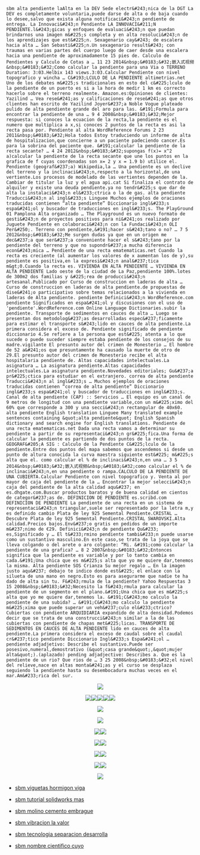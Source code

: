 
```
sbm alta pendiente laAlta en la DEV Sede electr&#243;nica de la DGT La DEV es completamente voluntaria,puede darse de alta o de baja cuando lo desee,salvo que exista alguna notificaci&#243;n pendiente de entrega. La Innovaci&#243;n Pendiente LA INNOVACI&#211;N PENDIENTE.l&#243;gicas y enfoques de evaluaci&#243;n que puedan brindarnos una imagen m&#225;s completa y en alta resoluci&#243;n de los aprendizajes que est&#225;n. Sexagenario cay&#243; de escalera hacia alta … San Sebasti&#225;n.Un sexagenario result&#243; con traumas en varias partes del cuerpo luego de caer desde una escalera hacia una pendiente de aproximadamente 15 pies de. Calculo de Pendientes y Calculo de Cotas a … 11 23 2014&nbsp;&#0183;&#32;嵌入式视频&nbsp;&#0183;&#32;Como calcular la pendiente para una Via o TERRENO Duration: 3:03.Helbix 143 views.3:03.Calcular Pendiente con nivel topografico y wincha … C&#193;LCULO DE LA PENDIENTE altimetrias.net Uno de los debates m&#225;s tradicionales en esto del c&#225;lculo de la pendiente de un puerto es si a la hora de medir 1 km es correcto hacerlo sobre el terreno realmente. Amazon.es:Opiniones de clientes: Yazilind … Vea rese&#241;as y calificaciones de rese&#241;as que otros clientes han escrito de Yazilind Joyer&#237;a Noble Vogue plateado pulido de alta pendiente grande del aro para las. &#191;Formula para encontrar la pendiente de una … 9 4 2008&nbsp;&#0183;&#32;Mejor respuesta: si conoces la ecuacion de la recta,la pendiente es el numero que multiplica a x,si conoces 2 puntos de la recta es asi la recta pasa por. Pendiente al alta WordReference Forums 2 23 2011&nbsp;&#0183;&#32;Hola todos Estoy traduciendo un informe de alta de hospitalizacion,que concierne a un paciente padeciendo cancer.Es para la sobrina del paciente que. &#191;calcular la pendiente de la recta secante? … 4 24 2012&nbsp;&#0183;&#32;supongas f(x)= x^2 a)calcular la pendiente de la recta secante que une los puntos en la grafica de f cuyas coordenadas son x= 2 y x = 1.9 b) utilice el. Pendiente (geograf&#237;a) Wikipedia,la … Una pendiente es un declive del terreno y la inclinaci&#243;n,respecto a la horizontal,de una vertiente.Los procesos de modelado de las vertientes dependen de la. Cambiar de titular la luz y el agua api.cat Si finaliza el contrato de alquiler y existe una deuda pendiente.ya no tendr&#225;s que dar de alta la instalaci&#243;n el&#233;ctrica o la de gas. alta pendiente Traducci&#243;n al ingl&#233;s Linguee Muchos ejemplos de oraciones traducidas contienen “alta pendiente” Diccionario ingl&#233;s espa&#241;ol y buscador de traducciones en ingl&#233;s. The PlayGround 01 Pamplona Alta organizado … The Playground es un nuevo formato de gesti&#243;n de proyectos positivos para ni&#241;os realizado por Juguete Pendiente en colaboraci&#243;n con la Fundaci&#243;n OLI Per&#250;. Terreno con pendiente,&#191;hacer s&#243;tano o no? … 7 5 2012&nbsp;&#0183;&#32;Me surgen dudas ya que en un origen me dec&#237;a que ser&#237;a conveniente hacer el s&#243;tano por la pendiente del terreno y que no supondr&#237;a mucha diferencia econ&#243;mica … Pendiente de una recta ematematicas.net Cuando la recta es creciente (al aumentar los valores de x aumentan los de y),su pendiente es positiva,en la expresi&#243;n anal&#237;tica m&gt;0.Cuando la recta es. VIVIENDA EN ALTA PENDIENTE … VIVIENDA EN ALTA PENDIENTE Lado oeste de la ciudad de La Paz,pendiente 100%.lotes de 300m2 dos familias y &#225;rea de producci&#243;n artesanal.Publicado por Curso de construccion en laderas de alta … Curso de construccion en laderas de alta pendiente.de propuestas de dise&#241;o participativo sobre temas relacionados a la vivienda en laderas de Alta pendiente. pendiente Definici&#243;n WordReference.com pendiente Significados en espa&#241;ol y discusiones con el uso de 'pendiente'.WordReference.com Online Language Dictionaries.subir la pendiente. Transporte de sedimentos en cauces de alta … Luego se presentan dos metodolog&#237;as desarrolladas espec&#237;ficamente para estimar el transporte s&#243;lido en cauces de alta pendiente.La primera considera el exceso de. Pendiente significado de pendiente diccionario 4.Se refiere a la persona que est&#225; atenta a lo que sucede o puede suceder siempre estaba pendiente de los consejos de su madre.vigilante El presunto autor del crimen de Monesterio … El hombre de 52 a&#241;os que presuntamente ha causado la muerte de otro de 29.El presunto autor del crimen de Monesterio recibe el alta hospitalaria pendiente de. Altas capacidades intelectuales.La asignatura … La asignatura pendiente.Altas capacidades intelectuales.La asignatura pendiente.Novedades editoriales; Gu&#237;a pr&#225;ctica para estudiar en el extranjero. correa de alta pendiente Traducci&#243;n al ingl&#233;s … Muchos ejemplos de oraciones traducidas contienen “correa de alta pendiente” Diccionario ingl&#233;s espa&#241;ol y buscador de traducciones en ingl&#233;s. Canal de alta pendiente (CAP) :: Servicios … El equipo es un canal de 9 metros de longitud con una pendiente variable,con un m&#225;ximo del 60% que corresponde a 300 y una secci&#243;n rectangular de 40x60. alta pendiente English translation Linguee Many translated example sentences containing &quot;alta pendiente&quot; English Spanish dictionary and search engine for English translations. Pendiente de una recta ematematicas.net Dada una recta vamos a determinar su pendiente a partir de su representaci&#243;n gr&#225;fica.Una forma de calcular la pendiente es partiendo de dos puntos de la recta. GEOGRAF&#205;A SIG : Calculo de la Pendiente C&#225;lculo de la pendiente.Entre dos puntos del mapa sabemos que ascendemos si desde un punto de altura conocida la curva maestra siguiente est&#225; m&#225;s alta que el. como calcular el % de inclinaci&#243;n,en una … 3 5 2014&nbsp;&#0183;&#32;嵌入式视频&nbsp;&#0183;&#32;como calcular el % de inclinaci&#243;n,en una pendiente o rampa.CALCULO DE LA PENDIENTE DE UNA CUBIERTA.Calcular Pendiente con nivel topografico y. Venta al por mayor de caja del pendiente de la … Encontrar la mejor selecci&#243;n caja del pendiente de la alta calidad aqu&#237; en es.dhgate.com.Buscar productos baratos y de buena calidad en cientos de categor&#237;as de. DEFINICION DE PENDIENTE es.scribd.com DEFINICION DE PENDIENTE La pendiente de una recta en un sistema de representaci&#243;n triangular,suele ser representado por la letra m,y es definido cambio Plata de ley 925 Semental Pendiente.CRISTAL … Descubre Plata de ley 925 Semental Pendiente.CRISTAL SWAROVSKI.Alta calidad.Precios bajos.Env&#237;o gratis en pedidos de un importe m&#237;nimo de €29. Definici&#243;n de pendiente Qu&#233; es,Significado y … El t&#233;rmino pendiente tambi&#233;n puede usarse como un sustantivo masculino.En este caso,se trata de la joya que se lleva colgando o del arete o aro colgante: “Mi. &#191;como calcular la pendiente de una grafica? … 8 2 2007&nbsp;&#0183;&#32;Entonces significa que la pendiente es variable y por lo tanto cambia en cada.&#191;Una chica que es m&#225;s alta que yo me quiere dar,tenemos la misma. Alta pendiente SOS Crianza Su mejor regalo … En la imagen justo aqu&#237; debajo te indico donde est&#225; el enlace con la silueta de una mano en negro.Esto es para asegurarme que nadie te ha dado de alta sin tu. F&#243;rmula de la pendiente? Yahoo Respuestas 3 15 2008&nbsp;&#0183;&#32;Necesito la f&#243;rmula para calcular la pendiente de un segmento en el plano.&#191;Una chica que es m&#225;s alta que yo me quiere dar,tenemos la. &#191;C&#243;mo calculo la pendiente de una subida? … &#191;C&#243;mo calculo la pendiente m&#225;xima que puede superar un veh&#237;culo el&#233;ctrico? Cubiertas con pendiente ARQUIDIARIA expandido de alta densidad.Podemos decir que se trata de una construcci&#243;n similar a la de las cubiertas con pendiente de chapas met&#225;licas. TRANSPORTE DE SEDIMENTOS EN CAUCES DE ALTA PENDIENTE lido en cauces de alta pendiente.La primera considera el exceso de caudal sobre el caudal cr&#237;tico pendiente Diccionario Ingl&#233;s Espa&#241;ol … pendiente adjadjetivo: Describe el sustantivo.Puede ser posesivo,numeral,demostrativo (&quot;casa grande&quot;,&quot;mujer alta&quot;).(aplazado) pending adjadjective: Describes a. Que es la pendiente de un rio? Que rios de … 3 25 2008&nbsp;&#0183;&#32;el nivel del relieve,nace en altas monta&#241;as y el curso se desplaza seguiendo la pendiente hasta su desembocadura muchas veces en el mar.Am&#233;rica del sur. 
```

<div align="center">

<a href="https://es-crusher.shibang-china.com/github&k=sbm+alta+pendiente+la"><img src="https://static.shibang-china.com/es/crusher/logo.jpg"></a>

<a href="https://es-crusher.shibang-china.com/github&k=sbm+alta+pendiente+la"><img src="https://static.shibang-china.com/es/crusher/index.jpg"></a><a href="https://es-crusher.shibang-china.com/material.htmlgithub&k=sbm+alta+pendiente+la"><img src="https://static.shibang-china.com/es/crusher/material.jpg"></a><a href="https://es-crusher.shibang-china.com/application.htmlgithub&k=sbm+alta+pendiente+la"><img src="https://static.shibang-china.com/es/crusher/application.jpg"></a><a href="https://es-crusher.shibang-china.com/aboutus.htmlgithub&k=sbm+alta+pendiente+la"><img src="https://static.shibang-china.com/es/crusher/aboutus.jpg"></a><a href="https://es-crusher.shibang-china.com/contact.htmlgithub&k=sbm+alta+pendiente+la"><img src="https://static.shibang-china.com/es/crusher/contact.jpg"></a>

<a href="https://es-crusher.shibang-china.com/github&k=sbm+alta+pendiente+la"><img src="https://static.shibang-china.com/es/crusher/banner.jpg"></a>

<a href="https://swt.shibang-china.com/github&k=sbm+alta+pendiente+la"><img src="https://static.shibang-china.com/es/crusher/text.jpg"></a>

<a href="https://swt.shibang-china.com/github&k=sbm+alta+pendiente+la"><img src="https://static.shibang-china.com/es/crusher/chat.jpg"></a><a href="https://es-crusher.shibang-china.com/contact.htmlgithub&k=sbm+alta+pendiente+la"><img src="https://static.shibang-china.com/es/crusher/message.jpg"></a>

<a href="https://es-crusher.shibang-china.com/products/pe.htmlgithub&k=sbm+alta+pendiente+la"><img src="https://static.shibang-china.com/es/crusher/pe.jpg"></a><a href="https://es-crusher.shibang-china.com/products/pf.htmlgithub&k=sbm+alta+pendiente+la"><img src="https://static.shibang-china.com/es/crusher/pf.jpg"></a>

<a href="https://es-crusher.shibang-china.com/products/hpt.htmlgithub&k=sbm+alta+pendiente+la"><img src="https://static.shibang-china.com/es/crusher/hpt.jpg"></a><a href="https://es-crusher.shibang-china.com/products/vsi.htmlgithub&k=sbm+alta+pendiente+la"><img src="https://static.shibang-china.com/es/crusher/vsi.jpg"></a>

<a href="https://es-crusher.shibang-china.com/products/klv.htmlgithub&k=sbm+alta+pendiente+la"><img src="https://static.shibang-china.com/es/crusher/klv.jpg"></a><a href="https://es-crusher.shibang-china.com/products/portable.htmlgithub&k=sbm+alta+pendiente+la"><img src="https://static.shibang-china.com/es/crusher/portable.jpg"></a>

<a href="https://swt.shibang-china.com/github&k=sbm+alta+pendiente+la"><img src="https://static.shibang-china.com/es/crusher/case.jpg"></a>

</div>


* [sbm viguetas hormigon viga](sbm%20viguetas%20hormigon%20viga.md)

* [sbm tutorial solidworks mas](sbm%20tutorial%20solidworks%20mas.md)

* [sbm molino cemento embrague](sbm%20molino%20cemento%20embrague.md)

* [sbm vibracion la valor](sbm%20vibracion%20la%20valor.md)

* [sbm tecnologia separacion desarrolla](sbm%20tecnologia%20separacion%20desarrolla.md)

* [sbm nombre cientifico cuyo](sbm%20nombre%20cientifico%20cuyo.md)